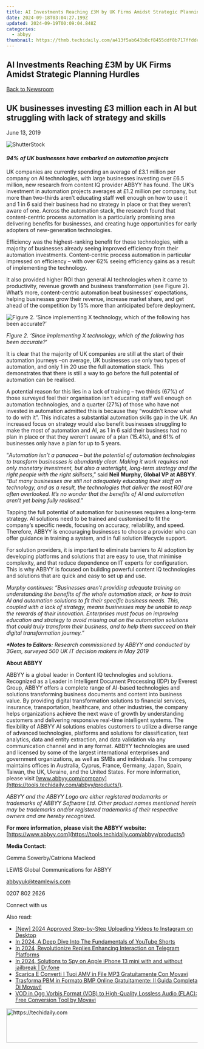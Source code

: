 ```yaml
---
title: AI Investments Reaching £3M by UK Firms Amidst Strategic Planning Hurdles
date: 2024-09-18T03:04:27.199Z
updated: 2024-09-19T00:09:04.848Z
categories:
  - abbyy
thumbnail: https://thmb.techidaily.com/a413f5ab643b8cf8455ddf8b717ffddc460e77cb815227b37c65333c5c3e3180.jpg
---
```


## AI Investments Reaching £3M by UK Firms Amidst Strategic Planning Hurdles

[Back to Newsroom](https://tools.techidaily.com/abbyy/products/)

## UK businesses investing £3 million each in AI but struggling with lack of strategy and skills

June 13, 2019

![ShutterStock](https://content.abbyy.com/-/media/project/abbyy/abbyy/branchtemplates/shutterstock_1272462163_1296-x-729.jpg?h=729&iar=0&w=1296)

#### _94% of UK businesses have embarked on automation projects_

UK companies are currently spending an average of £3.1 million per company on AI technologies, with large businesses investing over £6.5 million, new research from content IQ provider ABBYY has found. The UK’s investment in automation projects averages at £1.2 million per company, but more than two-thirds aren’t educating staff well enough on how to use it and 1 in 6 said their business had no strategy in place or that they weren’t aware of one. Across the automation stack, the research found that content-centric process automation is a particularly promising area delivering benefits for businesses, and creating huge opportunities for early adopters of new-generation technologies.

Efficiency was the highest-ranking benefit for these technologies, with a majority of businesses already seeing improved efficiency from their automation investments. Content-centric process automation in particular impressed on efficiency – with over 62% seeing efficiency gains as a result of implementing the technology.

It also provided higher ROI than general AI technologies when it came to productivity, revenue growth and business transformation (see Figure 2). What’s more, content-centric automation beat businesses’ expectations, helping businesses grow their revenue, increase market share, and get ahead of the competition by 15% more than anticipated before deployment.  
  
![Figure 2. ‘Since implementing X technology, which of the following has been accurate?’](https://static1.abbyy.com/abbyycommedia/22292/table-1.jpg)

_Figure 2\. ‘Since implementing X technology, which of the following has been accurate?’_

  
It is clear that the majority of UK companies are still at the start of their automation journeys –on average, UK businesses use only two types of automation, and only 1 in 20 use the full automation stack. This demonstrates that there is still a way to go before the full potential of automation can be realised.

A potential reason for this lies in a lack of training – two thirds (67%) of those surveyed feel their organisation isn’t educating staff well enough on automation technologies, and a quarter (27%) of those who have not invested in automation admitted this is because they “wouldn’t know what to do with it”. This indicates a substantial automation skills gap in the UK. An increased focus on strategy would also benefit businesses struggling to make the most of automation and AI, as 1 in 6 said their business had no plan in place or that they weren’t aware of a plan (15.4%), and 61% of businesses only have a plan for up to 5 years.

“_Automation isn’t a panacea – but the potential of automation technologies to transform businesses is abundantly clear. Making it work requires not only monetary investment, but also a watertight, long-term strategy and the right people with the right skillsets_,” said **Neil Murphy, Global VP at ABBYY**. “_But many businesses are still not adequately educating their staff on technology, and as a result, the technologies that deliver the most ROI are often overlooked. It’s no wonder that the benefits of AI and automation aren’t yet being fully realised.”_

Tapping the full potential of automation for businesses requires a long-term strategy. AI solutions need to be trained and customised to fit the company’s specific needs, focusing on accuracy, reliability, and speed. Therefore, ABBYY is encouraging businesses to choose a provider who can offer guidance in training a system, and in full solution lifecycle support.

For solution providers, it is important to eliminate barriers to AI adoption by developing platforms and solutions that are easy to use, that minimise complexity, and that reduce dependence on IT experts for configuration. This is why ABBYY is focused on building powerful content IQ technologies and solutions that are quick and easy to set up and use.

_Murphy continues: “Businesses aren’t providing adequate training on understanding the benefits of the whole automation stack, or how to train AI and automation solutions to fit their specific business needs. This, coupled with a lack of strategy, means businesses may be unable to reap the rewards of their innovation. Enterprises must focus on improving education and strategy to avoid missing out on the automation solutions that could truly transform their business, and to help them succeed on their digital transformation journey.”_

**_\*Notes to Editors:_** _Research commissioned by ABBYY and conducted by 3Gem, surveyed 500 UK IT decision makers in May 2019_
  
  
**About ABBYY** 

ABBYY is a global leader in Content IQ technologies and solutions. Recognized as a Leader in Intelligent Document Processing (IDP) by Everest Group, ABBYY offers a complete range of AI-based technologies and solutions transforming business documents and content into business value. By providing digital transformation solutions to financial services, insurance, transportation, healthcare, and other industries, the company helps organizations achieve the next wave of growth by understanding customers and delivering responsive real-time intelligent systems. The flexibility of ABBYY AI solutions enables customers to utilize a diverse range of advanced technologies, platforms and solutions for classification, text analytics, data and entity extraction, and data validation via any communication channel and in any format. ABBYY technologies are used and licensed by some of the largest international enterprises and government organizations, as well as SMBs and individuals. The company maintains offices in Australia, Cyprus, France, Germany, Japan, Spain, Taiwan, the UK, Ukraine, and the United States. For more information, please visit [www.abbyy.com/company](https://tools.techidaily.com/abbyy/products/).

_ABBYY and the ABBYY Logo are either registered trademarks or trademarks of ABBYY Software Ltd. Other product names mentioned herein may be trademarks and/or registered trademarks of their respective owners and are hereby recognized._

**For more information, please visit the ABBYY website:** [https://www.abbyy.com](https://tools.techidaily.com/abbyy/products/)

  
**Media Contact:**

Gemma Sowerby/Catriona Macleod

LEWIS Global Communications for ABBYY

[abbyyuk@teamlewis.com](https://tools.techidaily.com/abbyy/products/)

0207 802 2626

Connect with us

<ins class="adsbygoogle"
     style="display:block"
     data-ad-format="autorelaxed"
     data-ad-client="ca-pub-7571918770474297"
     data-ad-slot="1223367746"></ins>

<ins class="adsbygoogle"
     style="display:block"
     data-ad-client="ca-pub-7571918770474297"
     data-ad-slot="8358498916"
     data-ad-format="auto"
     data-full-width-responsive="true"></ins>

<span class="atpl-alsoreadstyle">Also read:</span>
<div><ul>
<li><a href="https://instagram-clips.techidaily.com/new-2024-approved-step-by-step-uploading-videos-to-instagram-on-desktop/"><u>[New] 2024 Approved Step-by-Step Uploading Videos to Instagram on Desktop</u></a></li>
<li><a href="https://youtube-docs.techidaily.com/24-a-deep-dive-into-the-fundamentals-of-youtube-shorts/"><u>In 2024, A Deep Dive Into The Fundamentals of YouTube Shorts</u></a></li>
<li><a href="https://extra-approaches.techidaily.com/in-2024-revolutionize-replies-enhancing-interaction-on-telegram-platforms/"><u>In 2024, Revolutionize Replies Enhancing Interaction on Telegram Platforms</u></a></li>
<li><a href="https://ios-location-track.techidaily.com/in-2024-solutions-to-spy-on-apple-iphone-13-mini-with-and-without-jailbreak-drfone-by-drfone-virtual-ios/"><u>In 2024, Solutions to Spy on Apple iPhone 13 mini with and without jailbreak | Dr.fone</u></a></li>
<li><a href="https://solve-marvelous.techidaily.com/scarica-e-converti-i-tuoi-amv-in-file-mp3-gratuitamente-con-movavi/"><u>Scarica E Converti I Tuoi AMV in File MP3 Gratuitamente Con Movavi</u></a></li>
<li><a href="https://solve-marvelous.techidaily.com/trasforma-pbm-in-formato-bmp-online-gratuitamente-il-guida-completa-di-movavi/"><u>Trasforma PBM in Formato BMP Online Gratuitamente: Il Guida Completa Di Movavi!</u></a></li>
<li><a href="https://solve-marvelous.techidaily.com/vod-in-ogg-vorbis-format-vob-to-high-quality-lossless-audio-flac-free-conversion-tool-by-movavi/"><u>VOD in Ogg Vorbis Format (VOB) to High-Quality Lossless Audio (FLAC): Free Conversion Tool by Movavi</u></a></li>
</ul></div>

<!-- affiliate ads begin -->
<a href="https://ephamedtechinc.pxf.io/c/5597632/2137227/26400" target="_top" id="2137227">
  <img src="//a.impactradius-go.com/display-ad/26400-2137227" border="0" alt="https://techidaily.com" width="728" height="90"/>
</a>
<img height="0" width="0" src="https://ephamedtechinc.pxf.io/i/5597632/2137227/26400" style="position:absolute;visibility:hidden;" border="0" />
<!-- affiliate ads end -->

